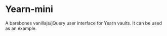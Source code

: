 # Yearn-mini

A barebones vanillajs/jQuery user interface for Yearn vaults. It can be used as an example.
